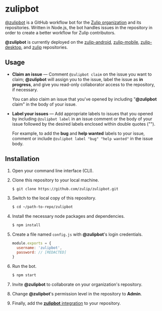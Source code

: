 # zulipbot

[@zulipbot](https://github.com/zulipbot) is a GitHub workflow bot for the
[Zulip organization](https://zulip.org) and its repositories. Written in
Node.js, the bot handles issues in the repository in order to create a
better workflow for Zulip contributors.

**@zulipbot** is currently deployed on the
[zulip-android](https://github.com/zulip/zulip-android),
[zulip-mobile](https://github.com/zulip/zulip-mobile),
[zulip-desktop](https://github.com/zulip/zulip-desktop), and
[zulip](https://github.com/zulip/zulip) repositories.

## Usage

* **Claim an issue** — Comment `@zulipbot claim` on the issue you want
to claim; **@zulipbot** will assign you to the issue, label the issue as
**in progress**, and give you read-only collaborator access to the
repository, if necessary.

    You can also claim an issue that you've opened by including
    "**@zulipbot** claim" in the body of your issue.

* **Label your issues** — Add appropriate labels to issues that you opened by including
`@zulipbot label` in an issue comment or the body of your issue followed
by the desired labels enclosed within double quotes ("").

    For example, to add the **bug** and **help wanted** labels to your
    issue, comment or include `@zulipbot label "bug" "help wanted"` in the
    issue body.

## Installation

1. Open your command line interface (CLI).
2. Clone this repository to your local machine.

    ```sh
    $ git clone https://github.com/zulip/zulipbot.git
    ```

3. Switch to the local copy of this repository.

    ```sh
    $ cd ~/path-to-repo/zulipbot
    ```

4. Install the necessary node packages and dependencies.

    ```sh
    $ npm install
    ```

5. Create a file named `config.js` with **@zulipbot**'s login credentials.

    ```js
    module.exports = {
      username: 'zulipbot',
      password: // [REDACTED]
    }
    ```

5. Run the bot.

    ```sh
    $ npm start
    ```

6. Invite **@zulipbot** to collaborate on your organization's repository.
7. Change **@zulipbot**'s permission level in the repository to **Admin**.
8. Finally, add the [**zulipbot** integration](https://github.com/integration/zulipbot)
to your repository.

